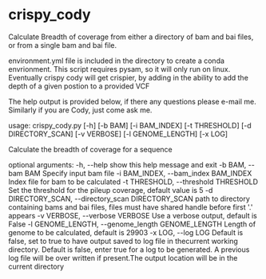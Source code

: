 # crispy_cody
Calculate Breadth of coverage from either a directory of bam and bai files, or from a single bam and bai file.


environment.yml file is included in the directory to create a conda envrionment. This script requires pysam, so it will only run on linux.
Eventually crispy cody will get crispier, by adding in the ability to add the depth of a given postion to a provided VCF


The help output is provided below, if there any questions please e-mail me. Similarly if you are Cody, just come ask me.

usage: crispy_cody.py [-h] [-b BAM] [-i BAM_INDEX] [-t THRESHOLD]
                      [-d DIRECTORY_SCAN] [-v VERBOSE] [-l GENOME_LENGTH]
                      [-x LOG]

Calculate the breadth of coverage for a sequence

optional arguments:
  -h, --help            show this help message and exit
  -b BAM, --bam BAM     Specify input bam file
  -i BAM_INDEX, --bam_index BAM_INDEX
                        Index file for bam to be calculated
  -t THRESHOLD, --threshold THRESHOLD
                        Set the threshold for the pileup coverage, default
                        value is 5
  -d DIRECTORY_SCAN, --directory_scan DIRECTORY_SCAN
                        path to directory containing bams and bai files, files
                        must have shared handle before first '.' appears
  -v VERBOSE, --verbose VERBOSE
                        Use a verbose output, default is False
  -l GENOME_LENGTH, --genome_length GENOME_LENGTH
                        Length of genome to be calculated, default is 29903
  -x LOG, --log LOG     Default is false, set to true to have output saved to
                        log file in thecurrent working directory. Default is
                        false, enter true for a log to be generated. A
                        previous log file will be over written if present.The
                        output location will be in the current directory
